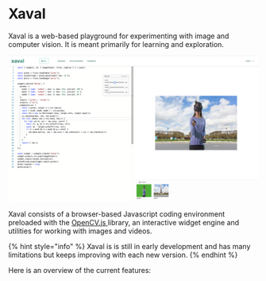 # Xaval

Xaval is a web-based playground for experimenting with image and computer vision. It is meant primarily for learning and exploration.

![](.gitbook/assets/screen-shot-2018-08-05-at-02.44.47.png)

Xaval consists of a browser-based Javascript coding environment preloaded with the [OpenCV.js ](https://docs.opencv.org/3.4/d5/d10/tutorial_js_root.html)library, an interactive widget engine and utilities for working with images and videos.

{% hint style="info" %}
Xaval is is still in early development and has many limitations but keeps improving with each new version.
{% endhint %}

Here is an overview of the current features:

